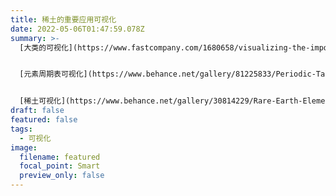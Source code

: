 ```yaml
---
title: 稀土的重要应用可视化
date: 2022-05-06T01:47:59.078Z
summary: >-
  [大类的可视化](https://www.fastcompany.com/1680658/visualizing-the-importance-of-rare-earth-elements-to-our-digital-lifestyle)


  [元素周期表可视化](https://www.behance.net/gallery/81225833/Periodic-Table-Elements-in-Danger-BBC-Science-Focus)


  [稀土可视化](https://www.behance.net/gallery/30814229/Rare-Earth-Elements-Infographic-Series)
draft: false
featured: false
tags:
  - 可视化
image:
  filename: featured
  focal_point: Smart
  preview_only: false
---
```

